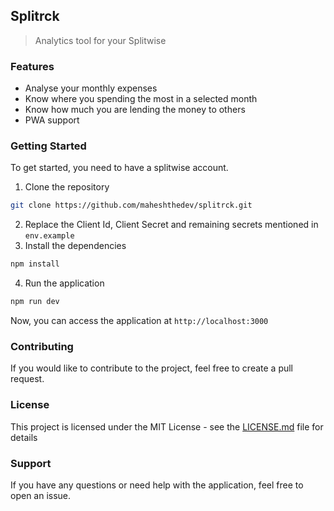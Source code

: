 ## Splitrck
> Analytics tool for your Splitwise

### Features
- Analyse your monthly expenses
- Know where you spending the most in a selected month
- Know how much you are lending the money to others
- PWA support

### Getting Started
To get started, you need to have a splitwise account.

1. Clone the repository
```sh
git clone https://github.com/maheshthedev/splitrck.git
```
2. Replace the Client Id, Client Secret and remaining secrets mentioned in `env.example`
3. Install the dependencies
```sh
npm install
```
4. Run the application
```sh
npm run dev
```

Now, you can access the application at `http://localhost:3000`

### Contributing
If you would like to contribute to the project, feel free to create a pull request.

### License
This project is licensed under the MIT License - see the [LICENSE.md](LICENSE.md) file for details

### Support
If you have any questions or need help with the application, feel free to open an issue.
